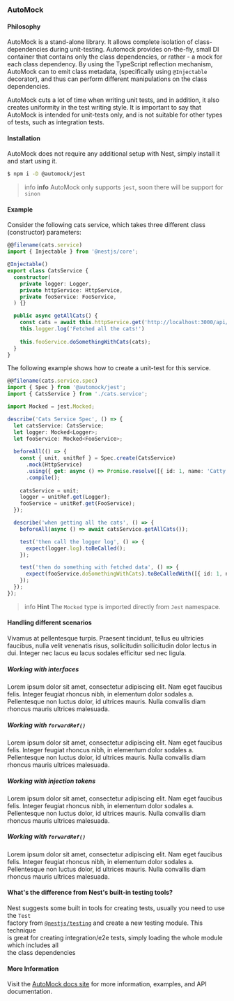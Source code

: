 ### AutoMock

#### Philosophy
AutoMock is a stand-alone library. It allows complete isolation of class-dependencies
during unit-testing. Automock provides on-the-fly, small DI container that contains
only the class dependencies, or rather - a mock for each class dependency.
By using the TypeScript reflection mechanism, AutoMock can to emit class metadata,
(specifically using `@Injectable` decorator), and thus can perform different manipulations
on the class dependencies.

AutoMock cuts a lot of time when writing unit tests, and in addition, it also creates
uniformity in the test writing style. It is important to say that AutoMock is intended
for unit-tests only, and is not suitable for other types of tests, such as integration tests.


#### Installation

AutoMock does not require any additional setup with Nest,
simply install it and start using it.

```bash
$ npm i -D @automock/jest
```

> info **info** AutoMock only supports `jest`, soon there will be support for `sinon`

#### Example

Consider the following cats service, which takes three different class
(constructor) parameters:

```ts
@@filename(cats.service)
import { Injectable } from '@nestjs/core';

@Injectable()
export class CatsService {
  constructor(
    private logger: Logger,
    private httpService: HttpService,
    private fooService: FooService,
  ) {}

  public async getAllCats() {
    const cats = await this.httpService.get('http://localhost:3000/api/cats');
    this.logger.log('Fetched all the cats!')
    
    this.fooService.doSomethingWithCats(cats);
  }
}
```

The following example shows how to create a unit-test for this service.

```ts
@@filename(cats.service.spec)
import { Spec } from '@automock/jest';
import { CatsService } from './cats.service';

import Mocked = jest.Mocked;

describe('Cats Service Spec', () => {
  let catsService: CatsService;
  let logger: Mocked<Logger>;
  let fooService: Mocked<FooService>;
  
  beforeAll(() => {
    const { unit, unitRef } = Spec.create(CatsService)
      .mock(HttpService)
      .using({ get: async () => Promise.resolve([{ id: 1, name: 'Catty' }]), })
      .compile();
    
    catsService = unit;
    logger = unitRef.get(Logger);
    fooService = unitRef.get(FooService);
  });

  describe('when getting all the cats', () => {
    beforeAll(async () => await catsService.getAllCats());

    test('then call the logger log', () => {
      expect(logger.log).toBeCalled();
    });

    test('then do something with fetched data', () => {
      expect(fooService.doSomethingWithCats).toBeCalledWith([{ id: 1, name: 'Catty' }]);
    });
  });
});
```

> info **Hint** The `Mocked` type is imported directly from `Jest` namespace.

#### Handling different scenarios
Vivamus at pellentesque turpis. Praesent tincidunt, tellus eu ultricies faucibus,
nulla velit venenatis risus, sollicitudin sollicitudin dolor lectus in dui.
Integer nec lacus eu lacus sodales efficitur sed nec ligula.

##### Working with interfaces
Lorem ipsum dolor sit amet, consectetur adipiscing elit. Nam eget faucibus felis.
Integer feugiat rhoncus nibh, in elementum dolor sodales a. Pellentesque non luctus dolor,
id ultrices mauris. Nulla convallis diam rhoncus mauris ultrices malesuada.

##### Working with `forwardRef()`
Lorem ipsum dolor sit amet, consectetur adipiscing elit. Nam eget faucibus felis.
Integer feugiat rhoncus nibh, in elementum dolor sodales a. Pellentesque non luctus dolor,
id ultrices mauris. Nulla convallis diam rhoncus mauris ultrices malesuada.

##### Working with injection tokens
Lorem ipsum dolor sit amet, consectetur adipiscing elit. Nam eget faucibus felis.
Integer feugiat rhoncus nibh, in elementum dolor sodales a. Pellentesque non luctus dolor,
id ultrices mauris. Nulla convallis diam rhoncus mauris ultrices malesuada.

##### Working with `forwardRef()`
Lorem ipsum dolor sit amet, consectetur adipiscing elit. Nam eget faucibus felis.
Integer feugiat rhoncus nibh, in elementum dolor sodales a. Pellentesque non luctus dolor,
id ultrices mauris. Nulla convallis diam rhoncus mauris ultrices malesuada.


#### What's the difference from Nest's built-in testing tools?

Nest suggests some built in tools for creating tests, usually you need to use the `Test` \
factory from [`@nestjs/testing`](https://docs.nestjs.com/fundamentals/testing#testing-utilities) and create a new testing module. This technique \
is great for creating integration/e2e tests, simply loading the whole module which includes all \
the class dependencies


#### More Information

Visit the [AutoMock docs site](https://automock.dev/docs) for more information, examples, and API documentation.

